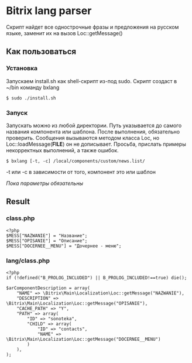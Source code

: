 # Bitrix lang parser #

Скрипт найдет все однострочные фразы и предложения на русском языке, заменит их на вызов Loc::getMessage()

## Как пользоваться ##
### Установка ###

Запускаем install.sh как shell-скрипт из-под sudo. Скрипт создаст в ~/bin команду bxlang

```
$ sudo ./install.sh
```

### Запуск ###

Запускать можно из любой директории. Путь указывается до самого названия компонента или шаблона.
После выполнения, обязательно проверить. Сообщения вызываются методом класса Loc, но Loc::loadMessage(__FILE__) он не дописывает.
Просьба, прислать примеры некорректных выполнений, а также ошибок.

```
$ bxlang [-t, -c] /local/components/custom/news.list/
```
-t или -c в зависимости от того, компонент это или шаблон

*Пока параметры обязательны*

## Result ##
### class.php ###

```
<?php
$MESS["NAZWANIE"] = "Название";
$MESS["OPISANIE"] = "Описание";
$MESS["DOCERNEE__MENU"] = "Дочернее - меню";

```

### lang/class.php ###

```
<?php
if (!defined("B_PROLOG_INCLUDED") || B_PROLOG_INCLUDED!==true) die();

$arComponentDescription = array(
	"NAME" => \Bitrix\Main\Localization\Loc::getMessage("NAZWANIE"),
	"DESCRIPTION" => \Bitrix\Main\Localization\Loc::getMessage("OPISANIE"),
	"CACHE_PATH" => "Y",
	"PATH" => array(
		"ID" => "sonoteka",
		"CHILD" => array(
			"ID" => "contacts",
			"NAME" => \Bitrix\Main\Localization\Loc::getMessage("DOCERNEE__MENU")
		)
	),
);

```